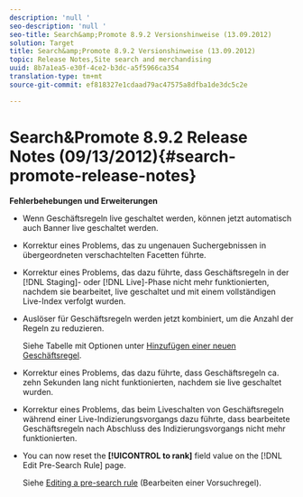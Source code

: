 ```yaml
---
description: 'null '
seo-description: 'null '
seo-title: Search&amp;Promote 8.9.2 Versionshinweise (13.09.2012)
solution: Target
title: Search&amp;Promote 8.9.2 Versionshinweise (13.09.2012)
topic: Release Notes,Site search and merchandising
uuid: 8b7a1ea5-e30f-4ce2-b3dc-a5f5966ca354
translation-type: tm+mt
source-git-commit: ef818327e1cdaad79ac47575a8dfba1de3dc5c2e

---
```



# Search&amp;Promote 8.9.2 Release Notes (09/13/2012){#search-promote-release-notes}

**Fehlerbehebungen und Erweiterungen**

* Wenn Geschäftsregeln live geschaltet werden, können jetzt automatisch auch Banner live geschaltet werden.
* Korrektur eines Problems, das zu ungenauen Suchergebnissen in übergeordneten verschachtelten Facetten führte.
* Korrektur eines Problems, das dazu führte, dass Geschäftsregeln in der [!DNL Staging]- oder [!DNL Live]-Phase nicht mehr funktionierten, nachdem sie bearbeitet, live geschaltet und mit einem vollständigen Live-Index verfolgt wurden.

* Auslöser für Geschäftsregeln werden jetzt kombiniert, um die Anzahl der Regeln zu reduzieren.

   Siehe Tabelle mit Optionen unter [Hinzufügen einer neuen Geschäftsregel](../c-about-rules-menu/c-about-business-rules.md#task_BD3B31ED48BB4B1B8F1DCD3BFA2528E7).
* Korrektur eines Problems, das dazu führte, dass Geschäftsregeln ca. zehn Sekunden lang nicht funktionierten, nachdem sie live geschaltet wurden.
* Korrektur eines Problems, das beim Liveschalten von Geschäftsregeln während einer Live-Indizierungsvorgangs dazu führte, dass bearbeitete Geschäftsregeln nach Abschluss des Indizierungsvorgangs nicht mehr funktionierten.
* You can now reset the **[!UICONTROL to rank]** field value on the [!DNL Edit Pre-Search Rule] page.

   Siehe [Editing a pre-search rule](../c-about-rules-menu/c-about-pre-search-rules.md#task_25F77050C5DA42B29DFD1C9718FB8C64) (Bearbeiten einer Vorsuchregel).


